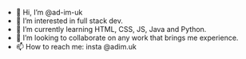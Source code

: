 - 👋 Hi, I’m @ad-im-uk
- 👀 I’m interested in full stack dev.
- 🌱 I’m currently learning HTML, CSS, JS, Java and Python.
- 💞️ I’m looking to collaborate on any work that brings me experience.
- 📫 How to reach me: insta @adim.uk

<!---
ad-im-uk/ad-im-uk is a ✨ special ✨ repository because its `README.md` (this file) appears on your GitHub profile.
You can click the Preview link to take a look at your changes.
--->
